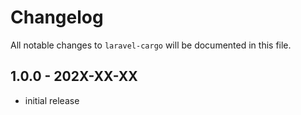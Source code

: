 # Changelog

All notable changes to `laravel-cargo` will be documented in this file.

## 1.0.0 - 202X-XX-XX

- initial release
